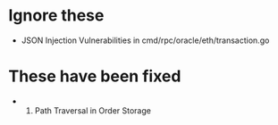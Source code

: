 # Ignore these
- JSON Injection Vulnerabilities in cmd/rpc/oracle/eth/transaction.go

# These have been fixed
- 1. Path Traversal in Order Storage
